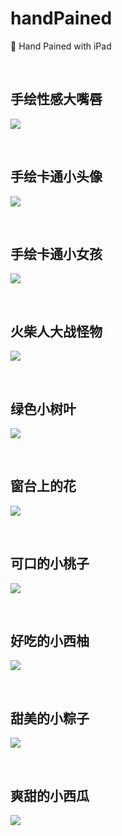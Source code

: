 # handPained
🎨 Hand Pained with iPad

<br>

## 手绘性感大嘴唇

![](/2021/dazuichun.jpg)

<br>

## 手绘卡通小头像

![](/2021/touxiang.jpeg)

<br>

## 手绘卡通小女孩

![](/2021/nvhai.jpeg)

<br>

## 火柴人大战怪物
![](/2021/dzgs.jpg)

<br>

## 绿色小树叶
![](/2021/leaf.jpg)

<br>

## 窗台上的花
![](/2021/flow.png)

<br>

## 可口的小桃子
![](/2021/peach.png)

<br>

## 好吃的小西柚
![](/2021/grapefruit.png)

<br>

## 甜美的小粽子

![](/2021/zongzi.png)

<br>

## 爽甜的小西瓜
![](/2021/watermelon.png)


